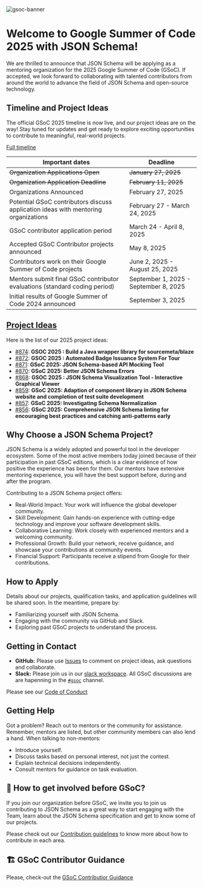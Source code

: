 
![gsoc-banner](https://github.com/json-schema-org/community/assets/40007659/7d7d3f1d-6f4a-4139-98fb-96aa3354b777)

# Welcome to Google Summer of Code 2025 with JSON Schema!

We are thrilled to announce that JSON Schema will be applying as a mentoring organization for the 2025 Google Summer of Code (GSoC). If accepted, we look forward to collaborating with talented contributors from around the world to advance the field of JSON Schema and open-source technology.

## Timeline and Project Ideas

The official GSoC 2025 timeline is now live, and our project ideas are on the way! Stay tuned for updates and get ready to explore exciting opportunities to contribute to meaningful, real-world projects.

[Full timeline](https://developers.google.com/open-source/gsoc/timeline)

|Important dates | Deadline|
| ----- | ----- |
| ~~Organization Applications Open~~ | ~~January 27, 2025~~ |
| ~~Organization Application Deadline~~ | ~~February 11, 2025~~ |
| Organizations Announced | February 27, 2025 |
| Potential GSoC contributors discuss application ideas with mentoring organizations | February 27 - March 24, 2025 |
| GSoC contributor application period | March 24 - April 8, 2025 |
| Accepted GSoC Contributor projects announced | May 8, 2025 |
| Contributors work on their Google Summer of Code projects | June 2, 2025 - August 25, 2025|
| Mentors submit final GSoC contributor evaluations (standard coding period) | September 1, 2025 - September 8, 2025|
| Initial results of Google Summer of Code 2024 announced | September 3, 2025 |

## [Project Ideas](https://github.com/json-schema-org/community/issues?q=is%3Aopen+label%3Agsoc+sort%3Acreated-desc)
Here is the list of our 2025 project ideas:
- [#874](https://github.com/json-schema-org/community/issues/874): **GSOC 2025 : Build a Java wrapper library for sourcemeta/blaze**
- [#872](https://github.com/json-schema-org/community/issues/872): **GSOC 2025 : Automated Badge Issuance System For Tour**
- [#871](https://github.com/json-schema-org/community/issues/871): **GSoC 2025: JSON Schema-based API Mocking Tool**
- [#870](https://github.com/json-schema-org/community/issues/870): **GSoC 2025: Better JSON Schema Errors**
- [#868](https://github.com/json-schema-org/community/issues/868): **GSOC 2025 : JSON Schema Visualization Tool - Interactive Graphical Viewer**
- [#859](https://github.com/json-schema-org/community/issues/859): **GSoC 2025: Adaption of component library in JSON Schema website and completion of test suite development**
- [#857](https://github.com/json-schema-org/community/issues/857): **GSoC 2025: Investigating Schema Normalization**
- [#856](https://github.com/json-schema-org/community/issues/856): **GSoC 2025: Comprehensive JSON Schema linting for encouraging best practices and catching anti-patterns early**
  
## Why Choose a JSON Schema Project?

JSON Schema is a widely adopted and powerful tool in the developer ecosystem. Some of the most active members today joined because of their participation in past GSoC editions, which is a clear evidence of how positive the experience has been for them. Our mentors have extensive mentoring experience, you will have the best support before, during and after the program.

Contributing to a JSON Schema project offers:
- Real-World Impact: Your work will influence the global developer community.
- Skill Development: Gain hands-on experience with cutting-edge technology and improve your software development skills.
- Collaborative Learning: Work closely with experienced mentors and a welcoming community.
- Professional Growth: Build your network, receive guidance, and showcase your contributions at community events.
- Financial Support: Participants receive a stipend from Google for their contributions.

## How to Apply
Details about our projects, qualification tasks, and application guidelines will be shared soon. In the meantime, prepare by:

- Familiarizing yourself with JSON Schema.
- Engaging with the community via GitHub and Slack.
- Exploring past GSoC projects to understand the process.

## Getting in Contact

- **GitHub:** Please use [Issues](https://github.com/json-schema-org/community/issues?q=is%3Aopen+label%3Agsoc+sort%3Acreated-desc) to comment on project ideas, ask questions and collaborate.
- **Slack:** Please join us in our [slack workspace](https://json-schema.org/slack). All GSoC discussions are are hapenning in the [`#gsoc`](https://json-schema.slack.com/archives/C04MVQSRBRS) channel.

Please see our [Code of Conduct](https://github.com/json-schema-org/.github/blob/main/CODE_OF_CONDUCT.md)

## Getting Help

Got a problem? Reach out to mentors or the community for assistance. Remember, mentors are listed, but other community members can also lend a hand. When talking to non-mentors:

- Introduce yourself.
- Discuss tasks based on personal interest, not just the contest.
- Explain technical decisions independently.
- Consult mentors for guidance on task evaluation.

## 🫶 How to get involved before GSoC?

If you join our organization before GSoC, we invite you to join us contributing to JSON Schema as a great way to start engaging with the Team, learn about the JSON Schema specification and get to know some of our projects.

Please check out our [Contribution guidelines](https://github.com/json-schema-org/.github/blob/main/CONTRIBUTING.md) to know more about how to contribute in each area.

## 🏗 GSoC Contributor Guidance

Please, check-out the [GSoC Contributior Guidance](CONTRIBUTOR-GUIDANCE.md)
